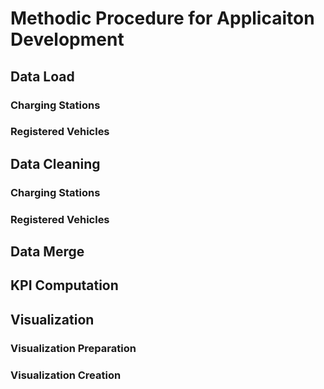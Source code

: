 # Methodic Procedure for Applicaiton Development
## Data Load
### Charging Stations
### Registered Vehicles
## Data Cleaning
### Charging Stations
### Registered Vehicles
## Data Merge
## KPI Computation
## Visualization
### Visualization Preparation
### Visualization Creation